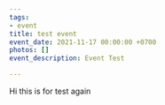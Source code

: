 ```yaml
---
tags:
- event
title: test event
event_date: 2021-11-17 00:00:00 +0700
photos: []
event_description: Event Test

---
```

Hi this is for test again